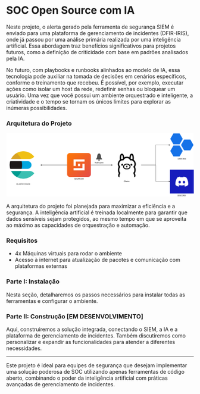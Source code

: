 # SOC Open Source com IA

Neste projeto, o alerta gerado pela ferramenta de segurança SIEM é enviado para uma plataforma de gerenciamento de incidentes (DFIR-IRIS), onde já passou por uma análise primária realizada por uma inteligência artificial. Essa abordagem traz benefícios significativos para projetos futuros, como a definição de criticidade com base em padrões analisados pela IA.

No futuro, com playbooks e runbooks alinhados ao modelo de IA, essa tecnologia pode auxiliar na tomada de decisões em cenários específicos, conforme o treinamento que recebeu. É possível, por exemplo, executar ações como isolar um host da rede, redefinir senhas ou bloquear um usuário. Uma vez que você possui um ambiente orquestrado e inteligente, a criatividade e o tempo se tornam os únicos limites para explorar as inúmeras possibilidades.

### Arquitetura do Projeto
![Workflow](https://github.com/carlossilva9867/soc-opensource-ia/blob/main/IMG/diagrama.png)

A arquitetura do projeto foi planejada para maximizar a eficiência e a segurança. A inteligência artificial é treinada localmente para garantir que dados sensíveis sejam protegidos, ao mesmo tempo em que se aproveita ao máximo as capacidades de orquestração e automação.

### Requisitos
- 4x Máquinas virtuais para rodar o ambiente
- Acesso à internet para atualização de pacotes e comunicação com plataformas externas

### Parte I: Instalação
Nesta seção, detalharemos os passos necessários para instalar todas as ferramentas e configurar o ambiente.

### Parte II: Construção [EM DESENVOLVIMENTO]
Aqui, construiremos a solução integrada, conectando o SIEM, a IA e a plataforma de gerenciamento de incidentes. Também discutiremos como personalizar e expandir as funcionalidades para atender a diferentes necessidades.

---

Este projeto é ideal para equipes de segurança que desejam implementar uma solução poderosa de SOC utilizando apenas ferramentas de código aberto, combinando o poder da inteligência artificial com práticas avançadas de gerenciamento de incidentes.
